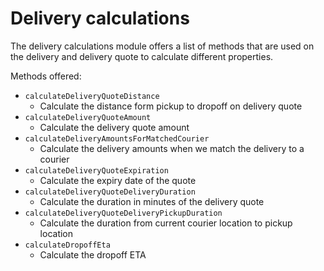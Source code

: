 # Delivery calculations

The delivery calculations module offers a list of methods that are used on the delivery and delivery quote to calculate different properties.

Methods offered:

- `calculateDeliveryQuoteDistance`
  - Calculate the distance form pickup to dropoff on delivery quote
- `calculateDeliveryQuoteAmount`
  - Calculate the delivery quote amount
- `calculateDeliveryAmountsForMatchedCourier`
  - Calculate the delivery amounts when we match the delivery to a courier
- `calculateDeliveryQuoteExpiration`
  - Calculate the expiry date of the quote
- `calculateDeliveryQuoteDeliveryDuration`
  - Calculate the duration in minutes of the delivery quote
- `calculateDeliveryQuoteDeliveryPickupDuration`
  - Calculate the duration from current courier location to pickup location
- `calculateDropoffEta`
  - Calculate the dropoff ETA
